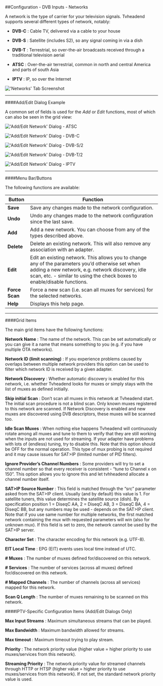 ##Configuration - DVB Inputs - Networks

A network is the type of carrier for your television signals. Tvheadend
supports several different types of network, notably:

* **DVB-C** : Cable TV, delivered via a cable to your house

* **DVB-S** : Satellite (includes S2), so any signal coming in via a dish

* **DVB-T** : Terrestrial, so over-the-air broadcasts received through a
traditional television aerial

* **ATSC** : Over-the-air terrestrial, common in north and central America
and parts of south Asia

* **IPTV** : IP, so over the Internet

!['Networks' Tab Screenshot](docresources/configdvbnetwork.png)

---

####Add/Edit Dialog Example

A common set of fields is used for the _Add_ or _Edit_ functions, most
of which can also be seen in the grid view:

!['Add/Edit Network' Dialog - ATSC](docresources/configdvbnetwork_atsc.png)

!['Add/Edit Network' Dialog - DVB-C](docresources/configdvbnetwork_dvbc.png)

!['Add/Edit Network' Dialog - DVB-S/2](docresources/configdvbnetwork_dvbs.png)

!['Add/Edit Network' Dialog - DVB-T/2](docresources/configdvbnetwork_dvbt.png)

!['Add/Edit Network' Dialog - IPTV](docresources/configdvbnetwork_iptv.png)

---

####Menu Bar/Buttons

The following functions are available:

Button         | Function
---------------|---------
**Save**       | Save any changes made to the network configuration.
**Undo**       | Undo any changes made to the network configuration since the last save.
**Add**        | Add a new network. You can choose from any of the types described above.
**Delete**     | Delete an existing network. This will also remove any association with an adapter.
**Edit**       | Edit an existing network. This allows you to change any of the parameters you’d otherwise set when adding a new network, e.g. network discovery, idle scan, etc. - similar to using the check boxes to enable/disable functions.
**Force Scan** | Force a new scan (i.e. scan all muxes for services) for the selected networks.
**Help**       | Displays this help page. 

---

####Grid Items

The main grid items have the following functions:

**Network Name**
: The name of the network. This can be set automatically or you can give
  it a name that means something to you (e.g. if you have multiple OTA
  networks).

**Network ID (limit scanning)**
: If you experience problems caused by overlaps between multiple network
  providers this option can be used to filter which network ID is received
  by a given adapter.
  
**Network Discovery**
: Whether automatic discovery is enabled for this network, i.e. whether
  Tvheadend looks for muxes or simply stays with the list of muxes as
  defined initially.

**Skip initial Scan**
: Don’t scan all muxes in this network at Tvheadend start. The initial
  scan procedure is not a blind scan. Only known muxes registered to this
  network are scanned. If Network Discovery is enabled and new muxes are
  discovered using DVB descriptors, these muxes will be scanned too.

**Idle Scan Muxes**
: When nothing else happens Tvheadend will continuously rotate among all
  muxes and tune to them to verify that they are still working when the
  inputs are not used for streaming. If your adapter have problems with
  lots of (endless) tuning, try to disable this. Note that this option
  should be OFF for the normal operation. This type of mux probing is not
  required and it may cause issues for SAT\>IP (limited number of PID
  filters).

**Ignore Provider’s Channel Numbers**
: Some providers will try to set a channel number so that every receiver
  is consistent - “tune to Channel x on 150”. This option allows you to
  ignore this and let tvhheadend allocate a channel number itself.

**SAT\>IP Source Number**
: This field is matched through the “src” parameter asked from the SAT\>IP
  client. Usually (and by default) this value is 1. For satellite tuners,
  this value determines the satellite source (dish). By specification
  position 1 = DiseqC AA, 2 = DiseqC AB, 3 = DiseqC BA, 4 = DiseqC BB, but
  any numbers may be used - depends on the SAT>IP client. Note that if
  you use same number for multiple networks, the first matched network
  containing the mux with requested parameters will win (also for unknown
  mux). If this field is set to zero, the network cannot be used by the
  SAT>IP server.

**Character Set**
: The character encoding for this network (e.g. UTF-8).

**EIT Local Time**
: EPG (EIT) events uses local time instead of UTC.

**# Muxes**
: The number of muxes defined for/discovered on this network.

**# Services**
: The number of services (across all muxes) defined for/discovered on this network.

**# Mapped Channels**
: The number of channels (across all services) mapped for this network.

**Scan Q Length**
: The number of muxes remaining to be scanned on this network.

####IPTV-Specific Configuration Items (Add/Edit Dialogs Only)

**Max Input Streams**
: Maximum simultaneous streams that can be played.

**Max Bandwidth**
: Maximum bandwidth allowed for streams.

**Max timeout**
: Maximum timeout trying to play stream.

**Priority**
: The network priority value (higher value = higher priority to use
  muxes/services from this network).

**Streaming Priority**
: The network priority value for streamed channels through HTTP or
  HTSP (higher value = higher priority to use muxes/services from this
  network). If not set, the standard network priority value is used.
